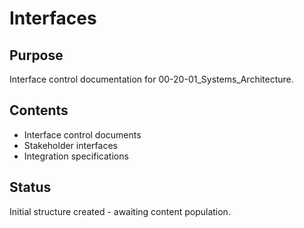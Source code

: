 # Interfaces

## Purpose
Interface control documentation for 00-20-01_Systems_Architecture.

## Contents
- Interface control documents
- Stakeholder interfaces
- Integration specifications

## Status
Initial structure created - awaiting content population.

